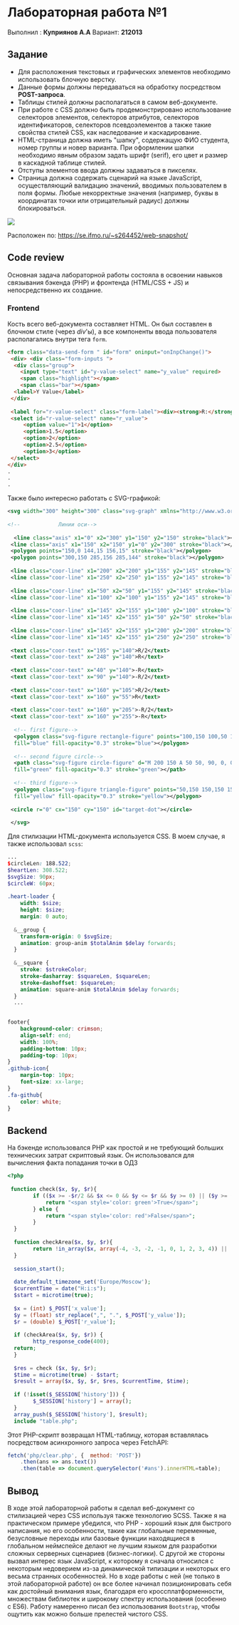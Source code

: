 # Лабораторная работа №1
Выполнил : **Куприянов А.А**
Вариант: **212013**

## Задание
-   Для расположения текстовых и графических элементов необходимо использовать блочную верстку.
-   Данные формы должны передаваться на обработку посредством **POST-запроса**.
-   Таблицы стилей должны располагаться в самом веб-документе.
-   При работе с CSS должно быть продемонстрировано использование селекторов элементов, селекторов атрибутов, селекторов идентификаторов, селекторов псевдоэлементов а также такие свойства стилей CSS, как наследование и каскадирование.
-   HTML-страница должна иметь "шапку", содержащую ФИО студента, номер группы и новер варианта. При оформлении шапки необходимо явным образом задать шрифт (serif), его цвет и размер в каскадной таблице стилей.
-   Отступы элементов ввода должны задаваться в пикселях.
-   Страница должна содержать сценарий на языке JavaScript, осуществляющий валидацию значений, вводимых пользователем в поля формы. Любые некорректные значения (например, буквы в координатах точки или отрицательный радиус) должны блокироваться.

![](https://github.com/AppLoidx/web-app-development-lab1/raw/master/areas.png?raw=true)

Расположен по: https://se.ifmo.ru/~s264452/web-snapshot/

## Code review
Основная задача лабораторной работы состояла в освоении навыков связывания бэкенда (PHP) и фронтенда (HTML/CSS + JS) и непосредственно их создание.

### Frontend
Кость всего веб-документа составляет HTML. Он был составлен в блочном стиле (через _div_'ы), а все компоненты ввода пользователя располагались внутри тега `form`.
```html
<form class="data-send-form " id="form" oninput="onInpChange()">  
 <div> <div class="form-inputs ">  
  <div class="group">  
	<input type="text" id="y-value-select" name="y_value" required>  
	<span class="highlight"></span>  
	<span class="bar"></span>  
  <label>Y Value</label>  
 </div>  
  
 <label for="r-value-select" class="form-label"><div><strong>R:</strong></div></label>  
 <select id="r-value-select" name="r_value">  
	 <option value="1">1</option>  
	 <option>1.5</option>  
	 <option>2</option>  
	 <option>2.5</option>  
	 <option>3</option>  
 </select> 
</div>
.
.
.
```
Также было интересно работать с SVG-графикой:
```svg
<svg width="300" height="300" class="svg-graph" xmlns="http://www.w3.org/2000/svg">  
  
<!--            Линии оси-->  
  
  <line class="axis" x1="0" x2="300" y1="150" y2="150" stroke="black"></line>  
 <line class="axis" x1="150" x2="150" y1="0" y2="300" stroke="black"></line>  
 <polygon points="150,0 144,15 156,15" stroke="black"></polygon>  
 <polygon points="300,150 285,156 285,144" stroke="black"></polygon>  
  
 <line class="coor-line" x1="200" x2="200" y1="155" y2="145" stroke="black"></line>  
 <line class="coor-line" x1="250" x2="250" y1="155" y2="145" stroke="black"></line>  
  
 <line class="coor-line" x1="50" x2="50" y1="155" y2="145" stroke="black"></line>  
 <line class="coor-line" x1="100" x2="100" y1="155" y2="145" stroke="black"></line>  
  
 <line class="coor-line" x1="145" x2="155" y1="100" y2="100" stroke="black"></line>  
 <line class="coor-line" x1="145" x2="155" y1="50" y2="50" stroke="black"></line>  
  
 <line class="coor-line" x1="145" x2="155" y1="200" y2="200" stroke="black"></line>  
 <line class="coor-line" x1="145" x2="155" y1="250" y2="250" stroke="black"></line>  
  
 <text class="coor-text" x="195" y="140">R/2</text>  
 <text class="coor-text" x="248" y="140">R</text>  
  
 <text class="coor-text" x="40" y="140">-R</text>  
 <text class="coor-text" x="90" y="140">-R/2</text>  
  
 <text class="coor-text" x="160" y="105">R/2</text>  
 <text class="coor-text" x="160" y="55">R</text>  
  
 <text class="coor-text" x="160" y="205">-R/2</text>  
 <text class="coor-text" x="160" y="255">-R</text>  
  
  <!-- first figure-->  
  <polygon class="svg-figure rectangle-figure" points="100,150 100,50 150,50, 150,150"  
  fill="blue" fill-opacity="0.3" stroke="blue"></polygon>  
  
  <!-- second figure circle-->  
  <path class="svg-figure circle-figure" d="M 200 150 A 50 50, 90, 0, 0, 150 100 L 150 150 Z"  
  fill="green" fill-opacity="0.3" stroke="green"></path>  
  
  <!-- third figure-->  
  <polygon class="svg-figure triangle-figure" points="50,150 150,150 150,200"  
  fill="yellow" fill-opacity="0.3" stroke="yellow"></polygon>  
  
 <circle r="0" cx="150" cy="150" id="target-dot"></circle>  
  
 </svg>
```

Для стилизации HTML-документа используется CSS. В моем случае, я также использовал `scss`:
```scss
...
$circleLen: 188.522;  
$heartLen: 308.522;  
$svgSize: 90px;  
$circleW: 60px;  
  
.heart-loader {  
    width: $size;  
    height: $size;
    margin: 0 auto;  
  
  &__group {  
    transform-origin: 0 $svgSize;  
    animation: group-anim $totalAnim $delay forwards;  
  }  
  
  &__square {  
    stroke: $strokeColor;  
	stroke-dasharray: $squareLen, $squareLen;  
	stroke-dashoffset: $squareLen;  
	animation: square-anim $totalAnim $delay forwards;  
  }
  ...
```
```css
  
footer{  
    background-color: crimson;  
	align-self: end;  
	width: 100%;  
	padding-bottom: 10px;  
	padding-top: 10px;  
}  
.github-icon{  
    margin-top: 10px;  
	font-size: xx-large;  
}  
.fa-github{  
    color: white;  
}
```

## Backend
На бэкенде использовался PHP как простой и не требующий больших технических затрат скриптовый язык. Он использовался для вычисления факта попадания точки в ОДЗ
```php
<?php  
  
 function check($x, $y, $r){  
        if (($x >= -$r/2 && $x <= 0 && $y <= $r && $y >= 0) || ($y >= (-$x/2 - $r/2) && $y <= 0 && $x <= 0) || (($x*$x + $y*$y) <= $r*$r/4 && $x >= 0 && $y >= 0)){  
            return "<span style='color: green'>True</span>";  
	    } else {  
            return "<span style='color: red'>False</span>";  
	    }  
  }  
  
  function checkArea($x, $y, $r){  
        return !in_array($x, array(-4, -3, -2, -1, 0, 1, 2, 3, 4)) || !is_numeric($y) || $y < -3 || $y > 5 || !in_array($r, array( 1, 1.5, 2, 2.5, 3));  
  }  
  
  session_start();  
  
  date_default_timezone_set('Europe/Moscow');  
  $currentTime = date("H:i:s");  
  $start = microtime(true);  
  
  $x = (int) $_POST['x_value'];  
  $y = (float) str_replace(",", ".", $_POST['y_value']);  
  $r = (double) $_POST['r_value'];  
  
  if (checkArea($x, $y, $r)) {  
        http_response_code(400);  
  return;  
  }  
 
  $res = check ($x, $y, $r);  
  $time = microtime(true) - $start;  
  $result = array($x, $y, $r, $res, $currentTime, $time);  
  
  if (!isset($_SESSION['history'])) {  
        $_SESSION['history'] = array();  
  }  
  array_push($_SESSION['history'], $result);  
  include "table.php";
```

Этот PHP-скрипт возвращал HTML-таблицу, которая вставлялась посредством асинхронного запроса через FetchAPI:
```js
fetch('php/clear.php', {  method: 'POST'})  
    .then(ans => ans.text())  
    .then(table => document.querySelector('#ans').innerHTML=table);
```

## Вывод
В ходе этой лабораторной работы я сделал веб-документ со стилизацией через CSS используя также технологию SCSS. 
Также я на практическом примере убедился, что PHP - хороший язык для быстрого написания, но его особенности, такие как глобальные переменные, безусловные переходы или базовые функции находящиеся в глобальном неймспейсе делают не лучшим языком для разработки сложных серверных сценариев (бизнес-логики).
С другой же стороны вызвал интерес язык JavaScript, к которому я сначала относился с некоторым недоверием из-за динамической типизации и некоторых его весьма странных особенностей. Но в ходе работы с ней (не только в этой лабораторной работе) он все более начинал позиционировать себя как достойный внимания язык, благодаря его кроссплатформенности, множествам библиотек и широкому спектру использования (особенно с ES6). 
Работу намеренно писал без использования `Bootstrap`, чтобы ощутить как можно больше прелестей чистого CSS. 
